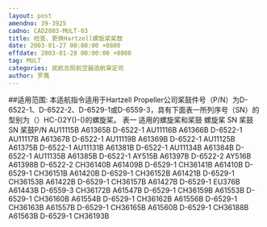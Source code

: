 ```yaml
---
layout: post
amendno: 39-3925
cadno: CAD2003-MULT-03
title: 检查、更换Hartzell螺旋桨桨鼓
date: 2003-01-27 00:00:00 +0800
effdate: 2003-01-28 00:00:00 +0800
tag: MULT
categories: 民航总局航空器适航审定司
author: 罗鹰
---
```


##适用范围:
本适航指令适用于Hartzell Propeller公司桨鼓件号（P/N）为D-6522-1、D-6522-2、D-6529-1或D-6559-3，具有下面表一所列序号（SN）的型别为（）HC-()2Y()-()的螺旋桨。
表一 适用的螺旋桨和桨鼓
螺旋桨 SN  桨鼓SN  桨鼓P/N
AU11115B  A61365B  D-6522-1
AU11116B  A61366B  D-6522-1
AU11117B  A61367B  D-6522-1
AU11119B  A61369B  D-6522-1
AU11125B  A61375B  D-6522-1
AU11131B  A61381B  D-6522-1
AU11134B  A61384B  D-6522-1
AU11135B  A61385B  D-6522-1
AY515B  A61397B  D-6522-2
AY516B  A61398B  D-6522-2
CH36140B  A61409B  D-6529-1
CH36141B  A61410B  D-6529-1
CH36151B  A61420B  D-6529-1
CH36152B A61421B D-6529-1 CH36153B A61422B D-6529-1 CH36157B A61427B D-6529-1 EU376B A61443B D-6559-3 CH36172B A61547B D-6529-1 CH36159B A61553B D-6529-1 CH36160B A61554B D-6529-1 CH36162B A61556B D-6529-1 CH36163B A61557B D-6529-1 CH36165B A61560B D-6529-1 CH36188B A61563B D-6529-1 CH36193B

